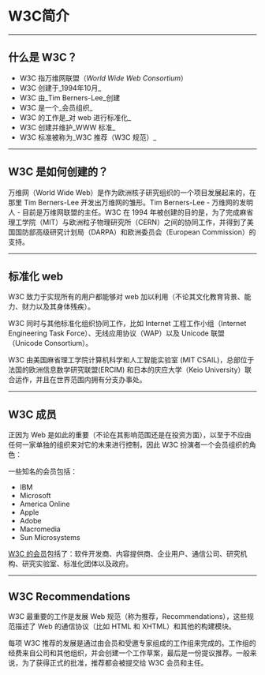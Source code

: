# W3C简介

---

## 什么是 W3C？

* W3C 指万维网联盟（_World Wide Web Consortium_）
* W3C 创建于_1994年10月_
* W3C 由_Tim Berners-Lee_创建
* W3C 是一个_会员组织_
* W3C 的工作是_对 web 进行标准化_
* W3C 创建并维护_WWW 标准_
* W3C 标准被称为_W3C 推荐（W3C 规范）_

---

## W3C 是如何创建的？

万维网（World Wide Web）是作为欧洲核子研究组织的一个项目发展起来的，在那里 Tim Berners-Lee 开发出万维网的雏形。Tim Berners-Lee - 万维网的发明人 - 目前是万维网联盟的主任。W3C 在 1994 年被创建的目的是，为了完成麻省理工学院（MIT）与欧洲粒子物理研究所（CERN）之间的协同工作，并得到了美国国防部高级研究计划局（DARPA）和欧洲委员会（European Commission）的支持。

---

## 标准化 web

W3C 致力于实现所有的用户都能够对 web 加以利用（不论其文化教育背景、能力、财力以及其身体残疾）。

W3C 同时与其他标准化组织协同工作，比如 Internet 工程工作小组（Internet Engineering Task Force）、无线应用协议（WAP）以及 Unicode 联盟（Unicode Consortium）。

W3C 由美国麻省理工学院计算机科学和人工智能实验室 \(MIT CSAIL\)，总部位于法国的欧洲信息数学研究联盟\(ERCIM\) 和日本的庆应大学（Keio University）联合运作，并且在世界范围内拥有分支办事处。

---

## W3C 成员

正因为 Web 是如此的重要（不论在其影响范围还是在投资方面），以至于不应由任何一家单独的组织来对它的未来进行控制，因此 W3C 扮演者一个会员组织的角色：

一些知名的会员包括：

* IBM
* Microsoft
* America Online
* Apple
* Adobe
* Macromedia
* Sun Microsystems

[W3C 的会员](http://www.w3.org/Consortium/Member/List)包括了：软件开发商、内容提供商、企业用户、通信公司、研究机构、研究实验室、标准化团体以及政府。

---

## W3C Recommendations

W3C 最重要的工作是发展 Web 规范（称为推荐，Recommendations），这些规范描述了 Web 的通信协议（比如 HTML 和 XHTML）和其他的构建模块。

每项 W3C 推荐的发展是通过由会员和受邀专家组成的工作组来完成的。工作组的经费来自公司和其他组织，并会创建一个工作草案，最后是一份提议推荐。一般来说，为了获得正式的批准，推荐都会被提交给 W3C 会员和主任。


